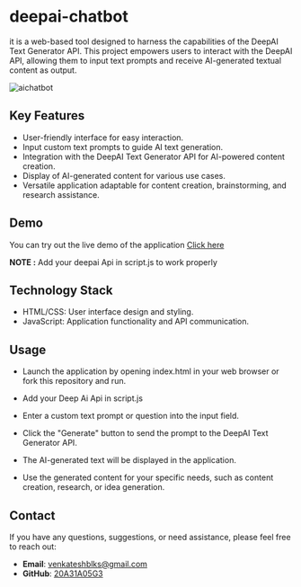 # deepai-chatbot
 it is a web-based tool designed to harness the capabilities of the DeepAI Text Generator API. This project empowers users to interact with the DeepAI API, allowing them to input text prompts and receive AI-generated textual content as output.


![aichatbot](https://github.com/20a31a05g3/deepAi-chatbot/assets/87414605/03cc8dae-09b9-4ff2-8e6e-401fb5f8b27c)

## Key Features

- User-friendly interface for easy interaction.
- Input custom text prompts to guide AI text generation.
- Integration with the DeepAI Text Generator API for AI-powered content creation.
- Display of AI-generated content for various use cases.
- Versatile application adaptable for content creation, brainstorming, and research assistance.

## Demo

You can try out the live demo of the application [Click here](https://venkateshblks.github.io/deepAi-chatbot/)

**NOTE :**
Add your deepai Api in script.js to work properly

## Technology Stack
- HTML/CSS: User interface design and styling.
- JavaScript: Application functionality and API communication.


## Usage
- Launch the application by opening index.html in your web browser or fork this repository and run.
- Add your Deep Ai Api in  script.js

- Enter a custom text prompt or question into the input field.

- Click the "Generate" button to send the prompt to the DeepAI Text Generator API.

- The AI-generated text will be displayed in the application.

- Use the generated content for your specific needs, such as content creation, research, or idea generation.

  
## Contact

  If you have any questions, suggestions, or need assistance, please feel free to reach out:

- **Email**: [venkateshblks@gmail.com](mailto:venkateshblks@gmail.com)
- **GitHub**: [20A31A05G3](https://github.com/20A31A05G3)
